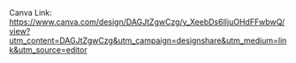 Canva Link: https://www.canva.com/design/DAGJtZgwCzg/y_XeebDs6lIjuOHdFFwbwQ/view?utm_content=DAGJtZgwCzg&utm_campaign=designshare&utm_medium=link&utm_source=editor
